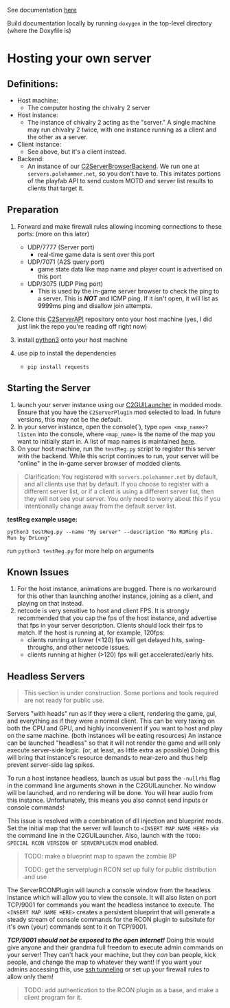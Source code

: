 See documentation [here](https://chiv2-community.github.io/C2ServerAPI/)

Build documentation locally by running `doxygen` in the top-level directory (where the Doxyfile is)

# Hosting your own server

## Definitions:
* Host machine: 
  * The computer hosting the chivalry 2 server
* Host instance: 
  * The instance of chivalry 2 acting as the "server." A single machine may run chivalry 2 twice, with one instance running as a client and the other as a server.
* Client instance:
  * See above, but it's a client instead.
* Backend:
  * An instance of our [C2ServerBrowserBackend](https://github.com/Chiv2-Community/C2ServerBrowserBackend). We run one at `servers.polehammer.net`, so you don't have to. This imitates portions of the playfab API to send custom MOTD and server list results to clients that target it.

## Preparation
1. Forward and make firewall rules allowing incoming connections to these ports: (more on this later)
   * UDP/7777 (Server port)
     * real-time game data is sent over this port
   * UDP/7071 (A2S query port)
     * game state data like map name and player count is advertised on this port
   * UDP/3075 (UDP Ping port)
     * This is used by the in-game server browser to check the ping to a server. This is ***NOT*** and ICMP ping. If it isn't open, it will list as 9999ms ping and disallow join attempts.

2. Clone this [C2ServerAPI](https://github.com/Chiv2-Community/C2ServerAPI) repository onto your host machine (yes, I did just link the repo you're reading off right now)
3. install [python3](https://www.python.org/downloads/) onto your host machine
4. use pip to install the dependencies 
   * ```pip install requests```

## Starting the Server

1. launch your server instance using our [C2GUILauncher](https://github.com/Chiv2-Community/C2GUILauncher) in modded mode. Ensure that you have the `C2ServerPlugin` mod selected to load. In future versions, this may not be the default.
2. In your server instance, open the console(\`), type `open <map_name>?listen` into the console, where `<map_name>` is the name of the map you want to initially start in. A list of map names is maintained [here](https://docs.google.com/spreadsheets/d/1AJoXqLyCtDhWxnhQH3TuVGe-w8syoVtM/edit#gid=2059699818).
3. On your host machine, run the `testReg.py` script to register this server with the backend. While this script continues to run, your server will be "online" in the in-game server browser of modded clients.

>Clarification: You registered with `servers.polehammer.net` by default, and all clients use that by default. If you choose to register with a different server list, or if a client is using a different server list, then they will not see your server. You only need to worry about this if you intentionally change away from the default server list.

**testReg example usage:**

```python3 testReg.py --name "My server" --description "No RDMing pls. Run by DrLong"```

run `python3 testReg.py` for more help on arguments

## Known Issues
1. For the host instance, animations are bugged. There is no workaround for this other than launching another instance, joining as a client, and playing on that instead.
2. netcode is very sensitive to host and client FPS. It is strongly recommended that you cap the fps of the host instance, and advertise that fps in your server description. Clients should lock their fps to match. If the host is running at, for example, 120fps:
   * clients running at lower (<120) fps will get delayed hits, swing-throughs, and other netcode issues.
   * clients running at higher (>120) fps will get accelerated/early hits.

## Headless Servers

>This section is under construction. Some portions and tools required are not ready for public use.

Servers "with heads" run as if they were a client, rendering the game, gui, and everything as if they were a normal client. This can be very taxing on both the CPU and GPU, and highly inconvenient if you want to host and play on the same machine. (both instances will be eating resources) An instance can be launched "headless" so that it will not render the game and will only execute server-side logic. (or, at least, as little extra as possible) Doing this will bring that instance's resource demands to near-zero and thus help prevent server-side lag spikes.

To run a host instance headless, launch as usual but pass the `-nullrhi` flag in the command line arguments shown in the C2GUILauncher. No window will be launched, and no rendering will be done. You will hear audio from this instance. Unfortunately, this means you also cannot send inputs or console commands!

This issue is resolved with a combination of dll injection and blueprint mods. Set the initial map that the server will launch to `<INSERT MAP NAME HERE>` via the command line in the C2GUILauncher. Also, launch with the `TODO: SPECIAL RCON VERSION OF SERVERPLUGIN` mod enabled.

> TODO: make a blueprint map to spawn the zombie BP
> 
> TODO: get the serverplugin RCON set up fully for public distribution and use

The ServerRCONPlugin will launch a console window from the headless instance which will allow you to view the console. It will also listen on port TCP/9001 for commands you want the headless instance to execute. The `<INSERT MAP NAME HERE>` creates a persistent blueprint that will generate a steady stream of console commands for the RCON plugin to subsitute for it's own (your) commands sent to it on TCP/9001. 

***TCP/9001 should not be exposed to the open internet!*** Doing this would give anyone and their grandma full freedom to execute admin commands on your server! They can't hack your machine, but they *can* ban people, kick people, and change the map to whatever they want! If you want your admins accessing this, use [ssh tunneling](https://www.ssh.com/academy/ssh/tunneling-example) or set up your firewall rules to allow only them!

>TODO: add authentication to the RCON plugin as a base, and make a client program for it.
